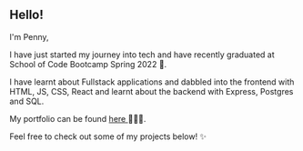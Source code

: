 <h2>Hello!</h2>

I'm Penny, 

I have just started my journey into tech and have recently graduated at School of Code Bootcamp Spring 2022 🚀.

I have learnt about Fullstack applications and dabbled into the frontend with HTML, JS, CSS, React and learnt about the backend with Express, Postgres and SQL.

My portfolio can be found  <a href="https://penny-luc.netlify.app/" target="_blank">here <a> 👩🏻‍💻.
  
Feel free to check out some of my projects below! ✨

<!--
**penny-luc/penny-luc** is a ✨ _special_ ✨ repository because its `README.md` (this file) appears on your GitHub profile.

Here are some ideas to get you started:

- 🔭 I’m currently working on ...
- 🌱 I’m currently learning ...
- 👯 I’m looking to collaborate on ...
- 🤔 I’m looking for help with ...
- 💬 Ask me about ...
- 📫 How to reach me: ...
- 😄 Pronouns: ...
- ⚡ Fun fact: ...
-->
